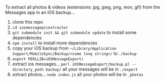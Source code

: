 To extract all photos & videos (extensions: jpg, jpeg, png, mov, gif) from the Messages app in an iOS backup...

1. clone this repo
2. `cd iosmessagepicextractor`
3. `git submodule init && git submodule update` to install some dependencies
4. `npm install` to install more dependencies
5. copy your iOS backup from `~/Library/Application Support/MobileSync/Backup/<some long string>/` to `./backup`
6. `export PERLLIB=iOSMessageExport/`
7. extract ios messages... `perl iOSMessageExport/backup.pl --directory_path backup/` all your messages will be in `./export`
8. extract photos... `node index.js` all your photos will be in `_photos`